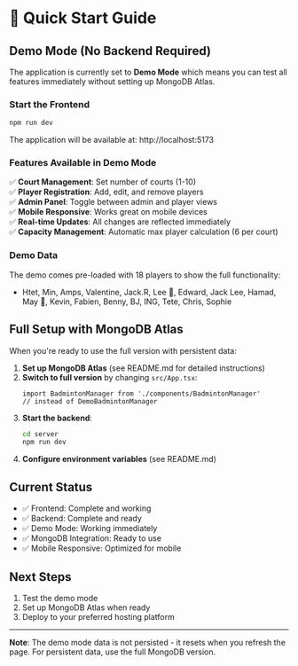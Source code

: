 # 🚀 Quick Start Guide

## Demo Mode (No Backend Required)

The application is currently set to **Demo Mode** which means you can test all features immediately without setting up MongoDB Atlas.

### Start the Frontend

```bash
npm run dev
```

The application will be available at: http://localhost:5173

### Features Available in Demo Mode

✅ **Court Management**: Set number of courts (1-10)  
✅ **Player Registration**: Add, edit, and remove players  
✅ **Admin Panel**: Toggle between admin and player views  
✅ **Mobile Responsive**: Works great on mobile devices  
✅ **Real-time Updates**: All changes are reflected immediately  
✅ **Capacity Management**: Automatic max player calculation (6 per court)  

### Demo Data

The demo comes pre-loaded with 18 players to show the full functionality:
- Htet, Min, Amps, Valentine, Jack.R, Lee 🥸, Edward, Jack Lee, Hamad, May 🌟, Kevin, Fabien, Benny, BJ, ING, Tete, Chris, Sophie

## Full Setup with MongoDB Atlas

When you're ready to use the full version with persistent data:

1. **Set up MongoDB Atlas** (see README.md for detailed instructions)
2. **Switch to full version** by changing `src/App.tsx`:
   ```tsx
   import BadmintonManager from './components/BadmintonManager'
   // instead of DemoBadmintonManager
   ```
3. **Start the backend**:
   ```bash
   cd server
   npm run dev
   ```
4. **Configure environment variables** (see README.md)

## Current Status

- ✅ Frontend: Complete and working
- ✅ Backend: Complete and ready
- ✅ Demo Mode: Working immediately
- ✅ MongoDB Integration: Ready to use
- ✅ Mobile Responsive: Optimized for mobile

## Next Steps

1. Test the demo mode
2. Set up MongoDB Atlas when ready
3. Deploy to your preferred hosting platform

---

**Note**: The demo mode data is not persisted - it resets when you refresh the page. For persistent data, use the full MongoDB version. 
